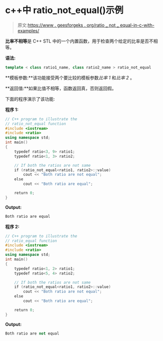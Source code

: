 # c++中 ratio_not_equal()示例

> 原文:[https://www . geesforgeks . org/ratio _ not _ equal-in-c-with-examples/](https://www.geeksforgeeks.org/ratio_not_equal-in-c-with-examples/)

**比率不相等**是 C++ STL 中的一个内置函数，用于检查两个给定的比率是否不相等。

**语法:**

```cpp
template < class ratio1_name, class ratio2_name > ratio_not_equal

```

**模板参数:**该功能接受两个要比较的模板参数*比率 1* 和*比率 2* 。

**返回值:**如果比值不相等，函数返回真，否则返回假。

下面的程序演示了该功能:

**程序 1:**

```cpp
// C++ program to illustrate the
// ratio_not_equal function
#include <iostream>
#include <ratio>
using namespace std;
int main()
{
    typedef ratio<3, 9> ratio1;
    typedef ratio<1, 3> ratio2;

    // If both the ratios are not same
    if (ratio_not_equal<ratio1, ratio2>::value)
        cout << "Both ratio are not equal";
    else
        cout << "Both ratio are equal";

    return 0;
}
```

**Output:**

```cpp
Both ratio are equal

```

**程序 2:**

```cpp
// C++ program to illustrate the
// ratio_equal function
#include <iostream>
#include <ratio>
using namespace std;
int main()
{
    typedef ratio<1, 2> ratio1;
    typedef ratio<5, 4> ratio2;

    // If both the ratios are not same
    if (ratio_not_equal<ratio1, ratio2>::value)
        cout << "Both ratio are not equal";
    else
        cout << "Both ratio are equal";

    return 0;
}
```

**Output:**

```cpp
Both ratio are not equal

```